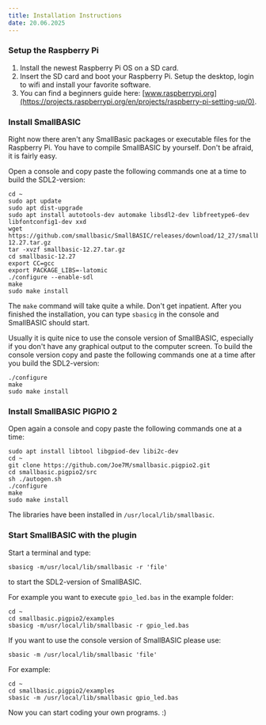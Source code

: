 ```yaml
---
title: Installation Instructions
date: 20.06.2025
---
```


### Setup the Raspberry Pi

1. Install the newest Raspberry Pi OS on a SD card. 
2. Insert the SD card and boot your Raspberry Pi. Setup the desktop, login to wifi and install your favorite software.
3. You can find a beginners guide here: [www.raspberrypi.org](https://projects.raspberrypi.org/en/projects/raspberry-pi-setting-up/0). 

### Install SmallBASIC

Right now there aren't any SmallBasic packages or executable files for the Raspberry Pi. You have to compile SmallBASIC by yourself. Don't be afraid, it is fairly easy.

Open a console and copy paste the following commands one at a time to build the SDL2-version:

```
cd ~
sudo apt update
sudo apt dist-upgrade
sudo apt install autotools-dev automake libsdl2-dev libfreetype6-dev libfontconfig1-dev xxd
wget https://github.com/smallbasic/SmallBASIC/releases/download/12_27/smallbasic-12.27.tar.gz
tar -xvzf smallbasic-12.27.tar.gz
cd smallbasic-12.27
export CC=gcc
export PACKAGE_LIBS=-latomic
./configure --enable-sdl
make
sudo make install
```

The `make` command will take quite a while. Don't get inpatient. After you finished the installation, you can type `sbasicg` in the console and SmallBASIC should start.

Usually it is quite nice to use the console version of SmallBASIC, especially if you don't have any graphical output to the computer screen. To build the console version copy and paste the following commands one at a time after you build the SDL2-version:

```
./configure
make
sudo make install
```

### Install SmallBASIC PIGPIO 2

Open again a console and copy paste the following commands one at a time:

```
sudo apt install libtool libgpiod-dev libi2c-dev
cd ~
git clone https://github.com/Joe7M/smallbasic.pigpio2.git
cd smallbasic.pigpio2/src
sh ./autogen.sh
./configure
make
sudo make install
```

The libraries have been installed in `/usr/local/lib/smallbasic`.

### Start SmallBASIC with the plugin

Start a terminal and type:

```
sbasicg -m/usr/local/lib/smallbasic -r 'file'
```

to start the SDL2-version of SmallBASIC.

For example you want to execute `gpio_led.bas` in the example folder:

```
cd ~
cd smallbasic.pigpio2/examples
sbasicg -m/usr/local/lib/smallbasic -r gpio_led.bas
```

If you want to use the console version of SmallBASIC please use:

```
sbasic -m /usr/local/lib/smallbasic 'file'
```

For example:

```
cd ~
cd smallbasic.pigpio2/examples
sbasic -m /usr/local/lib/smallbasic gpio_led.bas
```

Now you can start coding your own programs. :)

